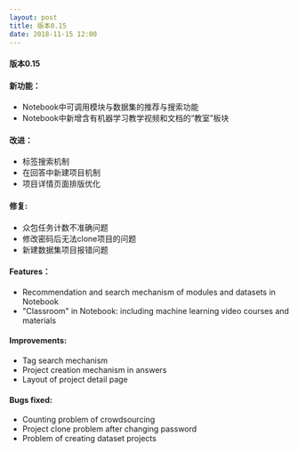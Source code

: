 ```yaml
---
layout: post
title: 版本0.15
date: 2018-11-15 12:00
---
```

#### 版本0.15
#### 新功能：
- Notebook中可调用模块与数据集的推荐与搜索功能
- Notebook中新增含有机器学习教学视频和文档的“教室”板块

#### 改进：
- 标签搜索机制
- 在回答中新建项目机制
- 项目详情页面排版优化

#### 修复:
- 众包任务计数不准确问题
- 修改密码后无法clone项目的问题
- 新建数据集项目报错问题

#### Features：
- Recommendation and search mechanism of modules and datasets in Notebook
- "Classroom" in Notebook: including machine learning video courses and materials

#### Improvements:
- Tag search mechanism
- Project creation mechanism in answers
- Layout of project detail page

#### Bugs fixed:
- Counting problem of crowdsourcing
- Project clone problem after changing password
- Problem of creating dataset projects
